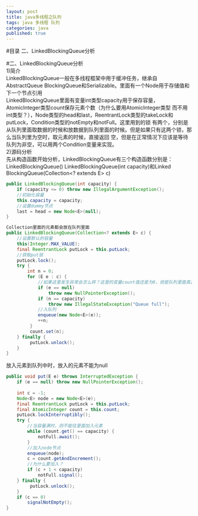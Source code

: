 ```yaml
---
layout: post
title: java多线程之队列
tags: java 多线程 队列
categories: java
published: true
---
```


#目录
二、LinkedBlockingQueue分析</br>


#二、LinkedBlockingQueue分析</br>
1)简介</br>
LinkedBlockingQueue一般在多线程框架中用于缓冲任务，继承自AbstractQueue BlockingQueue和Serializable。里面有一个Node用于存储值和
下一个节点引用</br>
LinkedBlockingQueue里面有变量int类型capacity用于保存容量，AtomicInteger类型count保存元素个数（为什么要用AtomicInteger类型
而不用int类型？），Node类型的head和last，ReentrantLock类型的takeLock和putLock，Condition类型的notEmpty和notFull。这里用到的锁
有两个，分别是从队列里面取数据的时候和放数据到队列里面的时候。但是如果只有这两个锁，那么当队列里为空时，取元素的时候，直接返回
空，但是在正常情况下应该是等待队列为非空，可以用两个Condition变量来实现。</br>
2)源码分析</br>
先从构造函数开始分析，LinkedBlockingQueue有三个构造函数分别是：LinkedBlockingQueue() LinkedBlockingQueue(int capacity)和Linked
BlockingQueue(Collection<? extends E> c)</br>
~~~java
public LinkedBlockingQueue(int capacity) {
	if (capacity <= 0) throw new IllegalArgumentException();
	//初始化容量
    this.capacity = capacity;
	//设置dummy节点
    last = head = new Node<E>(null);
}

Collection里面的元素都会放在队列里面
public LinkedBlockingQueue(Collection<? extends E> c) {
	//设置默认的容量
	this(Integer.MAX_VALUE);
    final ReentrantLock putLock = this.putLock;
	//获取put锁
    putLock.lock();
    try {
    	int n = 0;
        for (E e : c) {
			//如果这里发生异常会怎么样？这里的变量count值还是为0，但是队列里面真正的元素个数不为0
        	if (e == null)
            	throw new NullPointerException();
            if (n == capacity)
                throw new IllegalStateException("Queue full");
            //入队列
			enqueue(new Node<E>(e));
            ++n;
         }
         count.set(n);
    } finally {
         putLock.unlock();
    }
}
~~~
放入元素到队列中时，放入的元素不能为null</br>
~~~java
public void put(E e) throws InterruptedException {
	if (e == null) throw new NullPointerException();
  
	int c = -1;
    Node<E> node = new Node<E>(e);
    final ReentrantLock putLock = this.putLock;
    final AtomicInteger count = this.count;
    putLock.lockInterruptibly();
    try {
	    //当容量满时，则不能往里面加入元素
   	    while (count.get() == capacity) {
    	   	notFull.await();
        }
  	    //加入node节点
        enqueue(node);
        c = count.getAndIncrement();
        //为什么要加入？ 
		if (c + 1 < capacity)
         	notFull.signal();
    } finally {
         putLock.unlock();
    }
    if (c == 0)
        signalNotEmpty();
}


~~~




